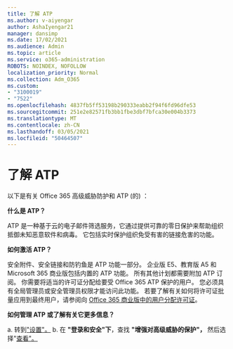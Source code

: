 ```yaml
---
title: 了解 ATP
ms.author: v-aiyengar
author: AshaIyengar21
manager: dansimp
ms.date: 17/02/2021
ms.audience: Admin
ms.topic: article
ms.service: o365-administration
ROBOTS: NOINDEX, NOFOLLOW
localization_priority: Normal
ms.collection: Adm_O365
ms.custom:
- "3100019"
- "7522"
ms.openlocfilehash: 4837fb5ff53198b290333eabb2f94f6fd96dfe53
ms.sourcegitcommit: 251e2e82571fb3bb1fbe3dbf7bfca30e004b3373
ms.translationtype: MT
ms.contentlocale: zh-CN
ms.lasthandoff: 03/05/2021
ms.locfileid: "50464507"
---
```

# <a name="learn-about-atp"></a>了解 ATP

以下是有关 Office 365 高级威胁防护和 ATP (的) ：

**什么是 ATP？**

ATP 是一种基于云的电子邮件筛选服务，它通过提供可靠的零日保护来帮助组织抵御未知恶意软件和病毒。 它包括实时保护组织免受有害的链接危害的功能。

**如何激活 ATP？**

安全附件、安全链接和防钓鱼是 ATP 功能一部分。 企业版 E5、教育版 A5 和 Microsoft 365 商业版包括内置的 ATP 功能。 所有其他计划都需要附加 ATP 订阅。 你需要将适当的许可证分配给要受 Office 365 ATP 保护的用户。 您必须具有全局管理员或安全管理员权限才能访问此功能。 若要了解有关如何将许可证批量应用到最终用户，请参阅向 [Office 365 商业版中的用户分配许可证](https://go.microsoft.com/fwlink/?linkid=2093435)。

**如何管理 ATP 或了解有关它更多信息？**

a. 转到["设置"。](https://go.microsoft.com/fwlink/p/?linkid=2075721)
b. 在 **"登录和安全"下**，查找 **"增强对高级威胁的保护"，** 然后选择"[查看"。](https://go.microsoft.com/fwlink/?linkid=2109302)
